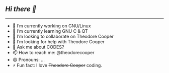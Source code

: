 ## ***Hi there 👋***
---
- 🔭 I’m currently working on GNU/Linux
- 🌱 I’m currently learning GNU C & QT
- 👯 I’m looking to collaborate on Theodore Cooper
- 🤔 I’m looking for help with Theodore Cooper
- 💬 Ask me about CODES?
- 📫 How to reach me: @theodorecooper
- 😄 Pronouns: ...
- ⚡ Fun fact: I love ~~Theodore Cooper~~ coding.
